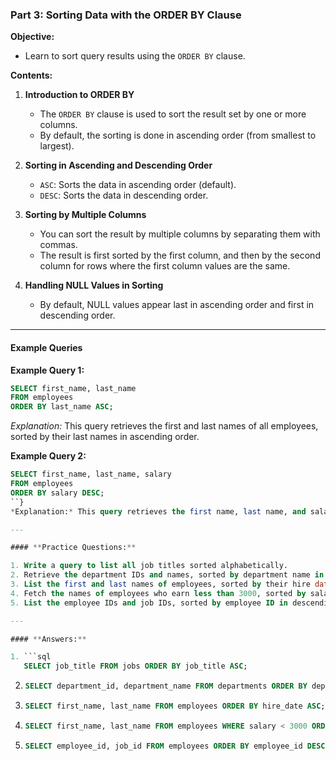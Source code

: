 ### **Part 3: Sorting Data with the ORDER BY Clause**

**Objective:**  
- Learn to sort query results using the `ORDER BY` clause.

**Contents:**
1. **Introduction to ORDER BY**
   - The `ORDER BY` clause is used to sort the result set by one or more columns.
   - By default, the sorting is done in ascending order (from smallest to largest).

2. **Sorting in Ascending and Descending Order**
   - `ASC`: Sorts the data in ascending order (default).
   - `DESC`: Sorts the data in descending order.

3. **Sorting by Multiple Columns**
   - You can sort the result by multiple columns by separating them with commas.
   - The result is first sorted by the first column, and then by the second column for rows where the first column values are the same.

4. **Handling NULL Values in Sorting**
   - By default, NULL values appear last in ascending order and first in descending order.

---

#### **Example Queries**

**Example Query 1:**
```sql
SELECT first_name, last_name 
FROM employees 
ORDER BY last_name ASC;
```
*Explanation:* This query retrieves the first and last names of all employees, sorted by their last names in ascending order.

**Example Query 2:**
```sql
SELECT first_name, last_name, salary 
FROM employees 
ORDER BY salary DESC;
``}
*Explanation:* This query retrieves the first name, last name, and salary of employees, sorted by salary in descending order.

---

#### **Practice Questions:**

1. Write a query to list all job titles sorted alphabetically.
2. Retrieve the department IDs and names, sorted by department name in descending order.
3. List the first and last names of employees, sorted by their hire date in ascending order.
4. Fetch the names of employees who earn less than 3000, sorted by salary in ascending order.
5. List the employee IDs and job IDs, sorted by employee ID in descending order.

---

#### **Answers:**

1. ```sql
   SELECT job_title FROM jobs ORDER BY job_title ASC;
   ```
2. ```sql
   SELECT department_id, department_name FROM departments ORDER BY department_name DESC;
   ```
3. ```sql
   SELECT first_name, last_name FROM employees ORDER BY hire_date ASC;
   ```
4. ```sql
   SELECT first_name, last_name FROM employees WHERE salary < 3000 ORDER BY salary ASC;
   ```
5. ```sql
   SELECT employee_id, job_id FROM employees ORDER BY employee_id DESC;
   ```